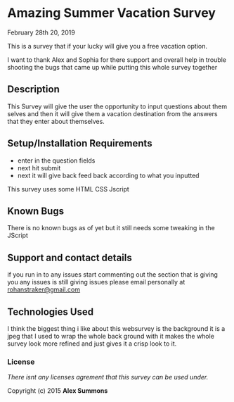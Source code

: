 # Amazing Summer Vacation Survey

 February 28th 20, 2019

This is a survey that if your lucky will give you a free vacation option.

I want to thank Alex and Sophia for there support and overall help in trouble shooting the bugs that came up while putting this whole survey together

## Description
This Survey will give the user the opportunity to input questions about them selves and then it will give them a vacation destination from the answers that they enter about themselves.


## Setup/Installation Requirements

* enter in the question fields
* next hit submit
* next it will give back feed back according to what you inputted


This survey uses some HTML CSS Jscript

## Known Bugs
There is no known bugs as of yet but it still needs some tweaking in the JScript

## Support and contact details
if you run in to any issues start commenting out the section that is giving you any issues is still giving issues please email personally at rohanstraker@gmail.com

## Technologies Used
I think the biggest thing i like about this websurvey is the background it is a jpeg that I used to wrap the whole back ground with it makes the whole survey look more refined and just gives it a  crisp look to it.

### License

*There isnt any licenses agrement that this survey can be used under.*

Copyright (c) 2015 **Alex Summons**
